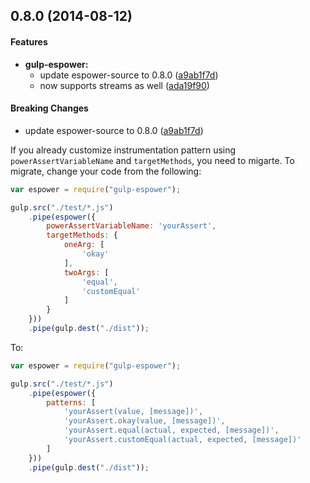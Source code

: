 ## 0.8.0 (2014-08-12)


#### Features

* **gulp-espower:**
  * update espower-source to 0.8.0 ([a9ab1f7d](https://github.com/twada/gulp-espower/commit/a9ab1f7de7275b717589bd8eb8048b89bc575763))
  * now supports streams as well ([ada19f90](https://github.com/twada/gulp-espower/commit/ada19f90f0dfc674405342310259e31ddd3a6dd0))


#### Breaking Changes

  * update espower-source to 0.8.0 ([a9ab1f7d](https://github.com/twada/gulp-espower/commit/a9ab1f7de7275b717589bd8eb8048b89bc575763))

If you already customize instrumentation pattern using `powerAssertVariableName` and `targetMethods`, you need to migarte. To migrate, change your code from the following:

```javascript
var espower = require("gulp-espower");

gulp.src("./test/*.js")
    .pipe(espower({
        powerAssertVariableName: 'yourAssert',
        targetMethods: {
            oneArg: [
                'okay'
            ],
            twoArgs: [
                'equal',
                'customEqual'
            ]
        }
    }))
    .pipe(gulp.dest("./dist"));
```

To:

```javascript
var espower = require("gulp-espower");

gulp.src("./test/*.js")
    .pipe(espower({
        patterns: [
            'yourAssert(value, [message])',
            'yourAssert.okay(value, [message])',
            'yourAssert.equal(actual, expected, [message])',
            'yourAssert.customEqual(actual, expected, [message])'
        ]
    }))
    .pipe(gulp.dest("./dist"));
```
